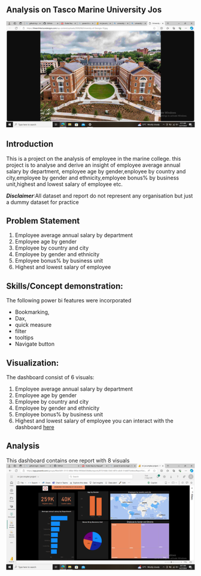 ## Analysis on Tasco Marine University Jos
![](https://github.com/Abutujj/Marine-university-Jos-Analysis/blob/main/my%20cover%20page.png)

## Introduction
This is  a project on the analysis of employee in the marine college.
this project is to analyse and derive an insight of employee average annual salary by department,
employee age by gender,enployee by country and city,employee by gender and ethnicity,employee
bonus% by business unit,highest and lowest salary of employee etc.

**_Disclaimer_**:All dataset and report do not represent any organisation but just a dummy 
dataset for practice

## Problem Statement
1. Employee average annual salary by department
2. Employee age by gender
3. Employee by country and city
4. Employee by gender and ethnicity
5. Employee bonus% by business unit
6.  Highest and lowest salary of employee

## Skills/Concept demonstration:
The following power bi features were incorporated
- Bookmarking,
- Dax,
- quick measure
- filter
- tooltips
- Navigate button

## Visualization:
The dashboard consist of 6 visuals:
1. Employee average annual salary by department
2. Employee age by gender
3. Employee by country and city
4. Employee by gender and ethnicity
5. Employee bonus% by business unit
6. Highest and lowest salary of employee
you can interact with the dashboard [here](https://app.powerbi.com/groups/me/reports/d9aff8ec-54b4-4b70-a32b-99bfa1df4ac2/ReportSectiond1a5fe822bc7840926c5)

## Analysis
This dashboard contains one report with 8 visuals 
![](https://github.com/Abutujj/Marine-university-Analysis-/blob/main/dashboard.png)

